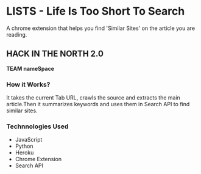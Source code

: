 # LISTS - Life Is Too Short To Search

A chrome extension that helps you find 'Similar Sites' on the article you are reading.

## HACK IN THE NORTH 2.0

**TEAM
nameSpace**


### How it Works?
It takes the current Tab URL, crawls the source and extracts the main article.Then it summarizes keywords and uses them in Search API to find similar sites.


### Technnologies Used
- JavaScript
- Python
- Heroku
- Chrome Extension
- Search API
